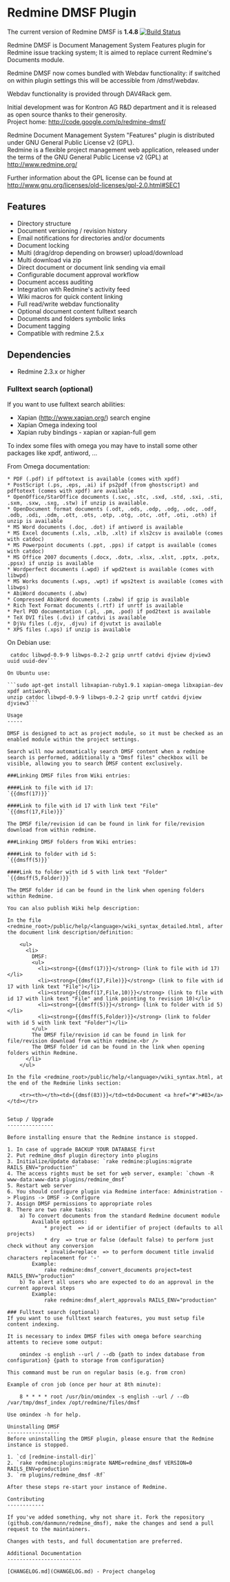 Redmine DMSF Plugin
===================

The current version of Redmine DMSF is **1.4.8** [![Build Status](https://api.travis-ci.org/danmunn/redmine_dmsf.png)](https://travis-ci.org/danmunn/redmine_dmsf)

Redmine DMSF is Document Management System Features plugin for Redmine issue tracking system; It is aimed to replace current Redmine's Documents module.

Redmine DMSF now comes bundled with Webdav functionality: if switched on within plugin settings this will be accessible from /dmsf/webdav.

Webdav functionality is provided through DAV4Rack gem.

Initial development was for Kontron AG R&D department and it is released as open source thanks to their generosity.  
Project home: <http://code.google.com/p/redmine-dmsf/>

Redmine Document Management System "Features" plugin is distributed under GNU General Public License v2 (GPL).  
Redmine is a flexible project management web application, released under the terms of the GNU General Public License v2 (GPL) at <http://www.redmine.org/>

Further information about the GPL license can be found at
<http://www.gnu.org/licenses/old-licenses/gpl-2.0.html#SEC1>

Features
--------

  * Directory structure
  * Document versioning / revision history
  * Email notifications for directories and/or documents
  * Document locking
  * Multi (drag/drop depending on browser) upload/download
  * Multi download via zip
  * Direct document or document link sending via email
  * Configurable document approval workflow
  * Document access auditing
  * Integration with Redmine's activity feed
  * Wiki macros for quick content linking
  * Full read/write webdav functionality
  * Optional document content fulltext search
  * Documents and folders symbolic links
  * Document tagging
  * Compatible with redmine 2.5.x

Dependencies
------------
  
  * Redmine 2.3.x or higher

### Fulltext search (optional)

If you want to use fulltext search abilities:

  * Xapian (<http://www.xapian.org/>) search engine 
  * Xapian Omega indexing tool
  * Xapian ruby bindings - xapian or xapian-full gem

To index some files with omega you may have to install some other packages like
xpdf, antiword, ...

From Omega documentation:

    * PDF (.pdf) if pdftotext is available (comes with xpdf)  
    * PostScript (.ps, .eps, .ai) if ps2pdf (from ghostscript) and pdftotext (comes with xpdf) are available  
    * OpenOffice/StarOffice documents (.sxc, .stc, .sxd, .std, .sxi, .sti, .sxm, .sxw, .sxg, .stw) if unzip is available.
    * OpenDocument format documents (.odt, .ods, .odp, .odg, .odc, .odf, .odb, .odi, .odm, .ott, .ots, .otp, .otg, .otc, .otf, .oti, .oth) if unzip is available  
    * MS Word documents (.doc, .dot) if antiword is available  
    * MS Excel documents (.xls, .xlb, .xlt) if xls2csv is available (comes with catdoc)  
    * MS Powerpoint documents (.ppt, .pps) if catppt is available (comes with catdoc)  
    * MS Office 2007 documents (.docx, .dotx, .xlsx, .xlst, .pptx, .potx, .ppsx) if unzip is available  
    * Wordperfect documents (.wpd) if wpd2text is available (comes with libwpd)  
    * MS Works documents (.wps, .wpt) if wps2text is available (comes with libwps)  
    * AbiWord documents (.abw)  
    * Compressed AbiWord documents (.zabw) if gzip is available  
    * Rich Text Format documents (.rtf) if unrtf is available  
    * Perl POD documentation (.pl, .pm, .pod) if pod2text is available  
    * TeX DVI files (.dvi) if catdvi is available  
    * DjVu files (.djv, .djvu) if djvutxt is available  
    * XPS files (.xps) if unzip is available

On Debian use:

```apt-get install libxapian-ruby1.9.1 xapian-omega libxapian-dev xpdf xpdf-utils antiword unzip\
 catdoc libwpd-0.9-9 libwps-0.2-2 gzip unrtf catdvi djview djview3 uuid uuid-dev```

On Ubuntu use:

```sudo apt-get install libxapian-ruby1.9.1 xapian-omega libxapian-dev xpdf antiword\
unzip catdoc libwpd-0.9-9 libwps-0.2-2 gzip unrtf catdvi djview djview3```

Usage
-----

DMSF is designed to act as project module, so it must be checked as an enabled module within the project settings.

Search will now automatically search DMSF content when a redmine search is performed, additionally a "Dmsf files" checkbox will be visible, allowing you to search DMSF content exclusively.

###Linking DMSF files from Wiki entries:

####Link to file with id 17:
`{{dmsf(17)}}`

####Link to file with id 17 with link text "File"
`{{dmsf(17,File)}}`

The DMSF file/revision id can be found in link for file/revision download from within redmine.

###Linking DMSF folders from Wiki entries:

####Link to folder with id 5:
`{{dmsff(5)}}`

####Link to folder with id 5 with link text "Folder"
`{{dmsff(5,Folder)}}`

The DMSF folder id can be found in the link when opening folders within Redmine.

You can also publish Wiki help description: 

In the file <redmine_root>/public/help/<language>/wiki_syntax_detailed.html, after the document link description/definition:

    <ul>
      <li>
        DMSF:
        <ul>
          <li><strong>{{dmsf(17)}}</strong> (link to file with id 17)</li>
          <li><strong>{{dmsf(17,File)}}</strong> (link to file with id 17 with link text "File")</li>
          <li><strong>{{dmsf(17,File,10)}}</strong> (link to file with id 17 with link text "File" and link pointing to revision 10)</li>
          <li><strong>{{dmsff(5)}}</strong> (link to folder with id 5)</li>
          <li><strong>{{dmsff(5,Folder)}}</strong> (link to folder with id 5 with link text "Folder")</li>
        </ul>
        The DMSF file/revision id can be found in link for file/revision download from within redmine.<br />
        The DMSF folder id can be found in the link when opening folders within Redmine.
      </li>
    </ul>

In the file <redmine_root>/public/help/<language>/wiki_syntax.html, at the end of the Redmine links section:

    <tr><th></th><td>{{dmsf(83)}}</td><td>Document <a href="#">#83</a></td></tr>


Setup / Upgrade
---------------

Before installing ensure that the Redmine instance is stopped.

1. In case of upgrade BACKUP YOUR DATABASE first
2. Put redmine_dmsf plugin directory into plugins
3. Initialize/Update database: `rake redmine:plugins:migrate RAILS_ENV="production"`
4. The access rights must be set for web server, example: `chown -R www-data:www-data plugins/redmine_dmsf`
5. Restart web server
6. You should configure plugin via Redmine interface: Administration -> Plugins -> DMSF -> Configure
7. Assign DMSF permissions to appropriate roles
8. There are two rake tasks:
    a) To convert documents from the standard Redmine document module
        Available options:
            * project  => id or identifier of project (defaults to all projects)
            * dry  => true or false (default false) to perform just check without any conversion
            * invalid=replace  => to perform document title invalid characters replacement for '-'
        Example:
            rake redmine:dmsf_convert_documents project=test RAILS_ENV="production"
    b) To alert all users who are expected to do an approval in the current approval steps
        Example:
            rake redmine:dmsf_alert_approvals RAILS_ENV="production"

### Fulltext search (optional)
If you want to use fulltext search features, you must setup file content indexing.

It is necessary to index DMSF files with omega before searching attemts to recieve some output:

    omindex -s english --url / --db {path to index database from configuration} {path to storage from configuration}

This command must be run on regular basis (e.g. from cron)

Example of cron job (once per hour at 8th minute):

    8 * * * * root /usr/bin/omindex -s english --url / --db /var/tmp/dmsf_index /opt/redmine/files/dmsf

Use omindex -h for help.

Uninstalling DMSF
-----------------
Before uninstalling the DMSF plugin, please ensure that the Redmine instance is stopped.

1. `cd [redmine-install-dir]`
2. `rake redmine:plugins:migrate NAME=redmine_dmsf VERSION=0 RAILS_ENV=production`
3. `rm plugins/redmine_dmsf -Rf`

After these steps re-start your instance of Redmine.

Contributing
------------

If you've added something, why not share it. Fork the repository (github.com/danmunn/redmine_dmsf), make the changes and send a pull request to the maintainers.

Changes with tests, and full documentation are preferred.

Additional Documentation
------------------------

[CHANGELOG.md](CHANGELOG.md) - Project changelog
